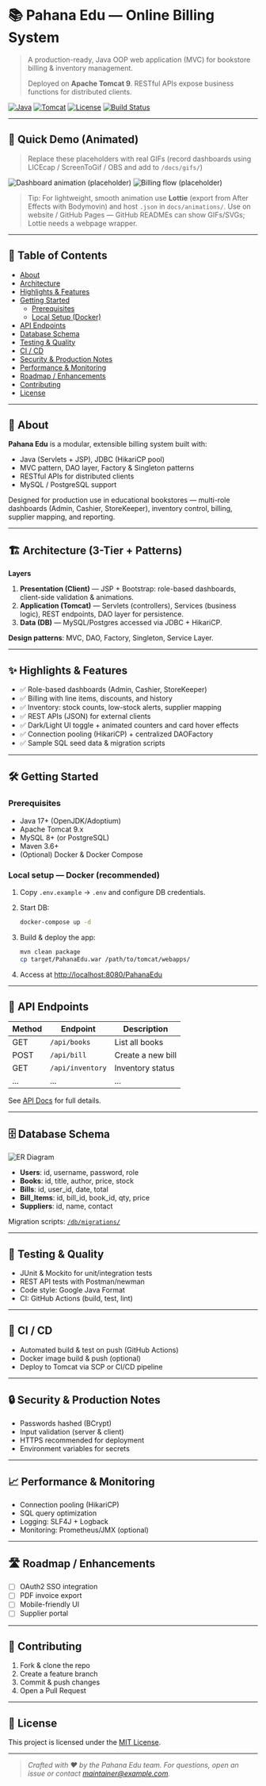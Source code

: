 # 📚 Pahana Edu — Online Billing System

> A production-ready, Java OOP web application (MVC) for bookstore billing & inventory management.  
>  
> Deployed on **Apache Tomcat 9**. RESTful APIs expose business functions for distributed clients.

[![Java](https://img.shields.io/badge/Java-17-orange?style=for-the-badge&logo=openjdk)](https://adoptium.net/)
[![Tomcat](https://img.shields.io/badge/Tomcat-9.0-yellow?style=for-the-badge&logo=apachetomcat)](https://tomcat.apache.org/)
[![License](https://img.shields.io/badge/License-MIT-green?style=for-the-badge)](LICENSE)
[![Build Status](https://img.shields.io/github/actions/workflow/status/yourusername/PahanaEdu/ci.yml?branch=main&style=for-the-badge)](https://github.com/yourusername/PahanaEdu/actions)

---

## 🚀 Quick Demo (Animated)
> Replace these placeholders with real GIFs (record dashboards using LICEcap / ScreenToGif / OBS and add to `/docs/gifs/`)

![Dashboard animation (placeholder)](docs/gifs/dashboard-demo.gif)
![Billing flow (placeholder)](docs/gifs/billing-flow.gif)

> Tip: For lightweight, smooth animation use **Lottie** (export from After Effects with Bodymovin) and host `.json` in `docs/animations/`. Use on website / GitHub Pages — GitHub READMEs can show GIFs/SVGs; Lottie needs a webpage wrapper.

---

## 📌 Table of Contents
- [About](#about)  
- [Architecture](#architecture)  
- [Highlights & Features](#highlights--features)  
- [Getting Started](#getting-started)  
  - [Prerequisites](#prerequisites)  
  - [Local Setup (Docker)](#local-setup-docker)  
- [API Endpoints](#api-endpoints)  
- [Database Schema](#database-schema)  
- [Testing & Quality](#testing--quality)  
- [CI / CD](#ci--cd)  
- [Security & Production Notes](#security--production-notes)  
- [Performance & Monitoring](#performance--monitoring)  
- [Roadmap / Enhancements](#roadmap--enhancements)  
- [Contributing](#contributing)  
- [License](#license)

---

## 📘 About
**Pahana Edu** is a modular, extensible billing system built with:
- Java (Servlets + JSP), JDBC (HikariCP pool)
- MVC pattern, DAO layer, Factory & Singleton patterns
- RESTful APIs for distributed clients
- MySQL / PostgreSQL support

Designed for production use in educational bookstores — multi-role dashboards (Admin, Cashier, StoreKeeper), inventory control, billing, supplier mapping, and reporting.

---

## 🏗 Architecture (3-Tier + Patterns)




**Layers**
1. **Presentation (Client)** — JSP + Bootstrap: role-based dashboards, client-side validation & animations.
2. **Application (Tomcat)** — Servlets (controllers), Services (business logic), REST endpoints, DAO layer for persistence.
3. **Data (DB)** — MySQL/Postgres accessed via JDBC + HikariCP.

**Design patterns**: MVC, DAO, Factory, Singleton, Service Layer.

---

## ✨ Highlights & Features
- ✅ Role-based dashboards (Admin, Cashier, StoreKeeper)  
- ✅ Billing with line items, discounts, and history  
- ✅ Inventory: stock counts, low-stock alerts, supplier mapping  
- ✅ REST APIs (JSON) for external clients  
- ✅ Dark/Light UI toggle + animated counters and card hover effects  
- ✅ Connection pooling (HikariCP) + centralized DAOFactory  
- ✅ Sample SQL seed data & migration scripts

---

## 🛠 Getting Started

### Prerequisites
- Java 17+ (OpenJDK/Adoptium)  
- Apache Tomcat 9.x  
- MySQL 8+ (or PostgreSQL)  
- Maven 3.6+  
- (Optional) Docker & Docker Compose

### Local setup — Docker (recommended)
1. Copy `.env.example` → `.env` and configure DB credentials.
2. Start DB:
    ```bash
    docker-compose up -d
    ```
3. Build & deploy the app:
    ```bash
    mvn clean package
    cp target/PahanaEdu.war /path/to/tomcat/webapps/
    ```

4. Access at [http://localhost:8080/PahanaEdu](http://localhost:8080/PahanaEdu)

---

## 🔗 API Endpoints

| Method | Endpoint                | Description                |
|--------|------------------------|----------------------------|
| GET    | `/api/books`           | List all books             |
| POST   | `/api/bill`            | Create a new bill          |
| GET    | `/api/inventory`       | Inventory status           |
| ...    | ...                    | ...                        |

See [API Docs](docs/api.md) for full details.

---

## 🗄 Database Schema

![ER Diagram](docs/architecture/er-diagram.png)

- **Users**: id, username, password, role
- **Books**: id, title, author, price, stock
- **Bills**: id, user_id, date, total
- **Bill_Items**: id, bill_id, book_id, qty, price
- **Suppliers**: id, name, contact

Migration scripts: [`/db/migrations/`](db/migrations/)

---

## 🧪 Testing & Quality

- JUnit & Mockito for unit/integration tests
- REST API tests with Postman/newman
- Code style: Google Java Format
- CI: GitHub Actions (build, test, lint)

---

## 🚦 CI / CD

- Automated build & test on push (GitHub Actions)
- Docker image build & push (optional)
- Deploy to Tomcat via SCP or CI/CD pipeline

---

## 🔒 Security & Production Notes

- Passwords hashed (BCrypt)
- Input validation (server & client)
- HTTPS recommended for deployment
- Environment variables for secrets

---

## 📈 Performance & Monitoring

- Connection pooling (HikariCP)
- SQL query optimization
- Logging: SLF4J + Logback
- Monitoring: Prometheus/JMX (optional)

---

## 🛣 Roadmap / Enhancements

- [ ] OAuth2 SSO integration
- [ ] PDF invoice export
- [ ] Mobile-friendly UI
- [ ] Supplier portal

---

## 🤝 Contributing

1. Fork & clone the repo
2. Create a feature branch
3. Commit & push changes
4. Open a Pull Request



---

## 📄 License

This project is licensed under the [MIT License](LICENSE).

---

> _Crafted with ❤️ by the Pahana Edu team. For questions, open an issue or contact [maintainer@example.com](mailto:maintainer@example.com)._
